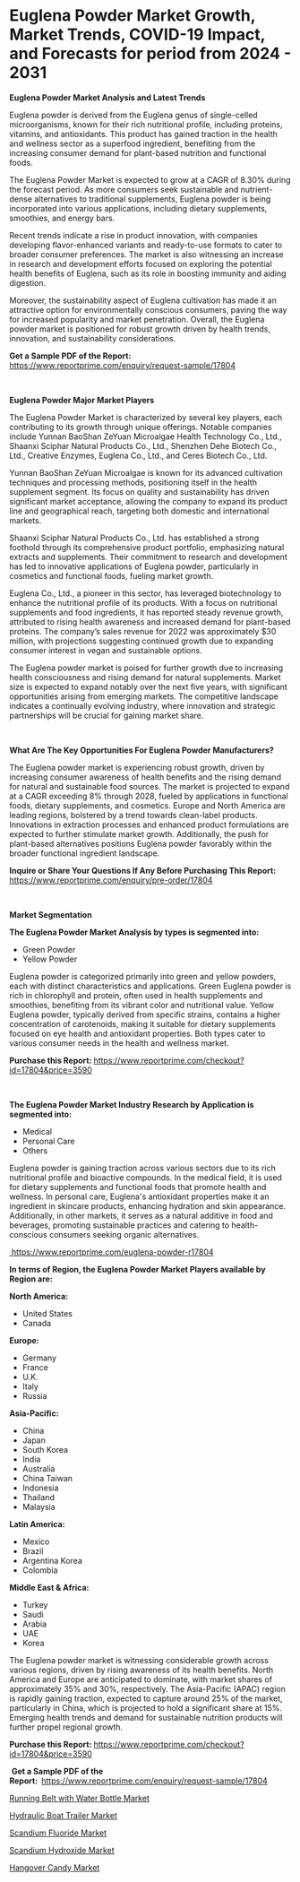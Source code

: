 <p><h1>Euglena Powder Market Growth, Market Trends, COVID-19 Impact, and Forecasts for period from 2024 - 2031</h1></p><p><strong>Euglena Powder Market Analysis and Latest Trends</strong></p>
<p><p>Euglena powder is derived from the Euglena genus of single-celled microorganisms, known for their rich nutritional profile, including proteins, vitamins, and antioxidants. This product has gained traction in the health and wellness sector as a superfood ingredient, benefiting from the increasing consumer demand for plant-based nutrition and functional foods. </p><p>The Euglena Powder Market is expected to grow at a CAGR of 8.30% during the forecast period. As more consumers seek sustainable and nutrient-dense alternatives to traditional supplements, Euglena powder is being incorporated into various applications, including dietary supplements, smoothies, and energy bars. </p><p>Recent trends indicate a rise in product innovation, with companies developing flavor-enhanced variants and ready-to-use formats to cater to broader consumer preferences. The market is also witnessing an increase in research and development efforts focused on exploring the potential health benefits of Euglena, such as its role in boosting immunity and aiding digestion. </p><p>Moreover, the sustainability aspect of Euglena cultivation has made it an attractive option for environmentally conscious consumers, paving the way for increased popularity and market penetration. Overall, the Euglena powder market is positioned for robust growth driven by health trends, innovation, and sustainability considerations.</p></p>
<p><strong>Get a Sample PDF of the Report:&nbsp;</strong> <a href="https://www.reportprime.com/enquiry/request-sample/17804?utm_campaign=1197&utm_medium=2&utm_source=Github&utm_content=ia&utm_term=20112024&utm_id=euglena-powder">https://www.reportprime.com/enquiry/request-sample/17804</a></p>
<p>&nbsp;</p>
<p><strong>Euglena Powder Major Market Players</strong></p>
<p><p>The Euglena Powder Market is characterized by several key players, each contributing to its growth through unique offerings. Notable companies include Yunnan BaoShan ZeYuan Microalgae Health Technology Co., Ltd., Shaanxi Sciphar Natural Products Co., Ltd., Shenzhen Dehe Biotech Co., Ltd., Creative Enzymes, Euglena Co., Ltd., and Ceres Biotech Co., Ltd.</p><p>Yunnan BaoShan ZeYuan Microalgae is known for its advanced cultivation techniques and processing methods, positioning itself in the health supplement segment. Its focus on quality and sustainability has driven significant market acceptance, allowing the company to expand its product line and geographical reach, targeting both domestic and international markets.</p><p>Shaanxi Sciphar Natural Products Co., Ltd. has established a strong foothold through its comprehensive product portfolio, emphasizing natural extracts and supplements. Their commitment to research and development has led to innovative applications of Euglena powder, particularly in cosmetics and functional foods, fueling market growth.</p><p>Euglena Co., Ltd., a pioneer in this sector, has leveraged biotechnology to enhance the nutritional profile of its products. With a focus on nutritional supplements and food ingredients, it has reported steady revenue growth, attributed to rising health awareness and increased demand for plant-based proteins. The company’s sales revenue for 2022 was approximately $30 million, with projections suggesting continued growth due to expanding consumer interest in vegan and sustainable options.</p><p>The Euglena powder market is poised for further growth due to increasing health consciousness and rising demand for natural supplements. Market size is expected to expand notably over the next five years, with significant opportunities arising from emerging markets. The competitive landscape indicates a continually evolving industry, where innovation and strategic partnerships will be crucial for gaining market share.</p></p>
<p>&nbsp;</p>
<p><strong>What Are The Key Opportunities For Euglena Powder Manufacturers?</strong></p>
<p><p>The Euglena powder market is experiencing robust growth, driven by increasing consumer awareness of health benefits and the rising demand for natural and sustainable food sources. The market is projected to expand at a CAGR exceeding 8% through 2028, fueled by applications in functional foods, dietary supplements, and cosmetics. Europe and North America are leading regions, bolstered by a trend towards clean-label products. Innovations in extraction processes and enhanced product formulations are expected to further stimulate market growth. Additionally, the push for plant-based alternatives positions Euglena powder favorably within the broader functional ingredient landscape.</p></p>
<p><strong>Inquire or Share Your Questions If Any Before Purchasing This Report:</strong> <a href="https://www.reportprime.com/enquiry/pre-order/17804?utm_campaign=1197&utm_medium=2&utm_source=Github&utm_content=ia&utm_term=20112024&utm_id=euglena-powder">https://www.reportprime.com/enquiry/pre-order/17804</a></p>
<p>&nbsp;</p>
<p><strong>Market Segmentation</strong></p>
<p><strong>The Euglena Powder Market Analysis by types is segmented into:</strong></p>
<p><ul><li>Green Powder</li><li>Yellow Powder</li></ul></p>
<p><p>Euglena powder is categorized primarily into green and yellow powders, each with distinct characteristics and applications. Green Euglena powder is rich in chlorophyll and protein, often used in health supplements and smoothies, benefiting from its vibrant color and nutritional value. Yellow Euglena powder, typically derived from specific strains, contains a higher concentration of carotenoids, making it suitable for dietary supplements focused on eye health and antioxidant properties. Both types cater to various consumer needs in the health and wellness market.</p></p>
<p><strong>Purchase this Report:&nbsp;</strong><a href="https://www.reportprime.com/checkout?id=17804&price=3590&utm_campaign=1197&utm_medium=2&utm_source=Github&utm_content=ia&utm_term=20112024&utm_id=euglena-powder">https://www.reportprime.com/checkout?id=17804&price=3590</a></p>
<p>&nbsp;</p>
<p><strong>The Euglena Powder Market Industry Research by Application is segmented into:</strong></p>
<p><ul><li>Medical</li><li>Personal Care</li><li>Others</li></ul></p>
<p><p>Euglena powder is gaining traction across various sectors due to its rich nutritional profile and bioactive compounds. In the medical field, it is used for dietary supplements and functional foods that promote health and wellness. In personal care, Euglena's antioxidant properties make it an ingredient in skincare products, enhancing hydration and skin appearance. Additionally, in other markets, it serves as a natural additive in food and beverages, promoting sustainable practices and catering to health-conscious consumers seeking organic alternatives.</p></p>
<p><a href="https://www.reportprime.com/euglena-powder-r17804?utm_campaign=1197&utm_medium=2&utm_source=Github&utm_content=ia&utm_term=20112024&utm_id=euglena-powder">&nbsp;https://www.reportprime.com/euglena-powder-r17804</a></p>
<p><strong>In terms of Region, the Euglena Powder Market Players available by Region are:</strong></p>
<p>
    <p> <strong> North America: </strong>
        <ul>
            <li>United States</li>
            <li>Canada</li>
        </ul>
        </p> 
    <p> <strong> Europe: </strong>
        <ul>
            <li>Germany</li>
            <li>France</li>
            <li>U.K.</li>
            <li>Italy</li>
            <li>Russia</li>
        </ul>
        </p> 
    <p> <strong> Asia-Pacific: </strong>
        <ul>
            <li>China</li>
            <li>Japan</li>
            <li>South Korea</li>
            <li>India</li>
            <li>Australia</li>
            <li>China Taiwan</li>
            <li>Indonesia</li>
            <li>Thailand</li>
            <li>Malaysia</li>
        </ul>
        </p> 
    <p> <strong> Latin America: </strong>
        <ul>
            <li>Mexico</li>
            <li>Brazil</li>
            <li>Argentina Korea</li>
            <li>Colombia</li>
        </ul>
        </p> 
    <p> <strong> Middle East & Africa: </strong>
        <ul>
            <li>Turkey</li>
            <li>Saudi</li>
            <li>Arabia</li>
            <li>UAE</li>
            <li>Korea</li>
        </ul>
    </p>
    </p>
<p><p>The Euglena powder market is witnessing considerable growth across various regions, driven by rising awareness of its health benefits. North America and Europe are anticipated to dominate, with market shares of approximately 35% and 30%, respectively. The Asia-Pacific (APAC) region is rapidly gaining traction, expected to capture around 25% of the market, particularly in China, which is projected to hold a significant share at 15%. Emerging health trends and demand for sustainable nutrition products will further propel regional growth.</p></p>
<p><strong>Purchase this Report: </strong><a href="https://www.reportprime.com/checkout?id=17804&price=3590&utm_campaign=1197&utm_medium=2&utm_source=Github&utm_content=ia&utm_term=20112024&utm_id=euglena-powder">https://www.reportprime.com/checkout?id=17804&price=3590</a></p>
<p>&nbsp;<strong>Get a Sample PDF of the Report:&nbsp;&nbsp;</strong><a href="https://www.reportprime.com/enquiry/request-sample/17804?utm_campaign=1197&utm_medium=2&utm_source=Github&utm_content=ia&utm_term=20112024&utm_id=euglena-powder">https://www.reportprime.com/enquiry/request-sample/17804</a></p>
<p><strong></strong></p>
<p><p><a href="https://www.linkedin.com/pulse/competitive-intelligence-running-belt-water-bottle-market-key-mt7uc?utm_campaign=1197&utm_medium=2&utm_source=Github&utm_content=ia&utm_term=20112024&utm_id=euglena-powder">Running Belt with Water Bottle Market</a></p><p><a href="https://www.linkedin.com/pulse/global-hydraulic-boat-trailer-market-landscape-future-trends-i3dtc?utm_campaign=1197&utm_medium=2&utm_source=Github&utm_content=ia&utm_term=20112024&utm_id=euglena-powder">Hydraulic Boat Trailer Market</a></p><p><a href="https://issuu.com/reportprime-2/docs/scandium-fluoride-market-size-2030._d655c4277d5b51?utm_campaign=1197&utm_medium=2&utm_source=Github&utm_content=ia&utm_term=20112024&utm_id=euglena-powder">Scandium Fluoride Market</a></p><p><a href="https://issuu.com/reportprime-2/docs/scandium-hydroxide-market-size-2030_f6eba6d4f8891e?utm_campaign=1197&utm_medium=2&utm_source=Github&utm_content=ia&utm_term=20112024&utm_id=euglena-powder">Scandium Hydroxide Market</a></p><p><a href="https://www.linkedin.com/pulse/hangover-candy-industry-sector-new-technologies-market-impact-j9clc?utm_campaign=1197&utm_medium=2&utm_source=Github&utm_content=ia&utm_term=20112024&utm_id=euglena-powder">Hangover Candy Market</a></p></p>